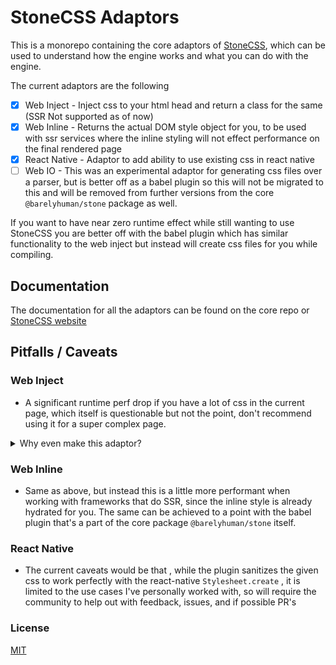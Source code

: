 # StoneCSS Adaptors

This is a monorepo containing the core adaptors of [StoneCSS](github.com/barelyhuman/stone), which can be used to understand how the engine works and what you can do with the engine.

The current adaptors are the following

- [x] Web Inject - Inject css to your html head and return a class for the same (SSR Not supported as of now)
- [x] Web Inline - Returns the actual DOM style object for you, to be used with ssr services where the inline styling will not effect performance on the final rendered page
- [x] React Native - Adaptor to add ability to use existing css in react native
- [ ] Web IO - This was an experimental adaptor for generating css files over a parser, but is better off as a babel plugin so this will not be migrated to this and will be removed from further versions from the core `@barelyhuman/stone` package as well.

If you want to have near zero runtime effect while still wanting to use StoneCSS you are better off with the babel plugin which has similar functionality to the web inject but instead will create css files for you while compiling.

## Documentation

The documentation for all the adaptors can be found on the core repo or [StoneCSS website](https://stone.reaper.im)

## Pitfalls / Caveats

### Web Inject

- A significant runtime perf drop if you have a lot of css in the current page, which itself is questionable but not the point, don't recommend using it for a super complex page.

<details>
  <summary markdown="span">Why even make this adaptor?</summary>

Considering stone itself is one big experiment, this was one of the first adaptors and pretty easy to write a prototype for. Thus, this exists and the performance downfall isn't much when used with frameworks that handle re-renders properly.

It is a performance issue when using with vanilla css where the updates and renders are not as atomic in the general developer space, if you have a good vanilla js setup that renders only the needed components, you shouldn't have a problem with this.

</details>

### Web Inline

- Same as above, but instead this is a little more performant when working with frameworks that do SSR, since the inline style is already hydrated for you. The same can be achieved to a point with the babel plugin that's a part of the core package `@barelyhuman/stone` itself.

### React Native

- The current caveats would be that , while the plugin sanitizes the given css to work perfectly with the react-native `Stylesheet.create` , it is limited to the use cases I've personally worked with, so will require the community to help out with feedback, issues, and if possible PR's

### License

[MIT](/LICENSE)
